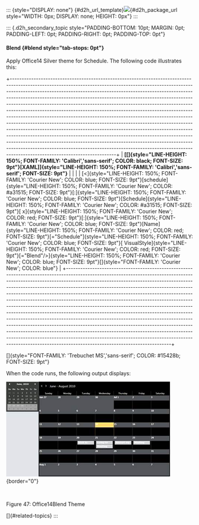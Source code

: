 ::: {style="DISPLAY: none"}
[](ms-xhelp:///?Id=d2h_url_template){#d2h_url_template}![](!package_url!){#d2h_package_url style="WIDTH: 0px; DISPLAY: none; HEIGHT: 0px"}
:::

::: {.d2h_secondary_topic style="PADDING-BOTTOM: 10pt; MARGIN: 0pt; PADDING-LEFT: 0pt; PADDING-RIGHT: 0pt; PADDING-TOP: 0pt"}
#### Blend {#blend style="tab-stops: 0pt"}

Apply Office14 Silver theme for Schedule. The following code illustrates this:

+--------------------------------------------------------------------------------------------------------------------------------------------------------------------------------------------------------------------------------------------------------------------------------------------------------------------------------------------------------------------------------------------------------------------------------------------------------------------------------------------------------------------------------------------------------------------------------------------------------------------------------------------------------------------------------------------------------------------------------------------------------------------------------------------------------------------------------------------------------------------------------------------------------------------------------------------------------------------------------------------------------------------+
| **[\[]{style="LINE-HEIGHT: 150%; FONT-FAMILY: 'Calibri','sans-serif'; COLOR: black; FONT-SIZE: 9pt"}[XAML\]]{style="LINE-HEIGHT: 150%; FONT-FAMILY: 'Calibri','sans-serif'; FONT-SIZE: 9pt"}**                                                                                                                                                                                                                                                                                                                                                                                                                                                                                                                                                                                                                                                                                                                                                                                                                     |
|                                                                                                                                                                                                                                                                                                                                                                                                                                                                                                                                                                                                                                                                                                                                                                                                                                                                                                                                                                                                                    |
| [\<]{style="LINE-HEIGHT: 150%; FONT-FAMILY: 'Courier New'; COLOR: blue; FONT-SIZE: 9pt"}[schedule]{style="LINE-HEIGHT: 150%; FONT-FAMILY: 'Courier New'; COLOR: #a31515; FONT-SIZE: 9pt"}[:]{style="LINE-HEIGHT: 150%; FONT-FAMILY: 'Courier New'; COLOR: blue; FONT-SIZE: 9pt"}[Schedule]{style="LINE-HEIGHT: 150%; FONT-FAMILY: 'Courier New'; COLOR: #a31515; FONT-SIZE: 9pt"}[ x]{style="LINE-HEIGHT: 150%; FONT-FAMILY: 'Courier New'; COLOR: red; FONT-SIZE: 9pt"}[:]{style="LINE-HEIGHT: 150%; FONT-FAMILY: 'Courier New'; COLOR: blue; FONT-SIZE: 9pt"}[Name]{style="LINE-HEIGHT: 150%; FONT-FAMILY: 'Courier New'; COLOR: red; FONT-SIZE: 9pt"}[=\"Schedule\"]{style="LINE-HEIGHT: 150%; FONT-FAMILY: 'Courier New'; COLOR: blue; FONT-SIZE: 9pt"}[ VisualStyle]{style="LINE-HEIGHT: 150%; FONT-FAMILY: 'Courier New'; COLOR: red; FONT-SIZE: 9pt"}[=\"Blend\"/\>]{style="LINE-HEIGHT: 150%; FONT-FAMILY: 'Courier New'; COLOR: blue; FONT-SIZE: 9pt"}[]{style="FONT-FAMILY: 'Courier New'; COLOR: blue"} |
+--------------------------------------------------------------------------------------------------------------------------------------------------------------------------------------------------------------------------------------------------------------------------------------------------------------------------------------------------------------------------------------------------------------------------------------------------------------------------------------------------------------------------------------------------------------------------------------------------------------------------------------------------------------------------------------------------------------------------------------------------------------------------------------------------------------------------------------------------------------------------------------------------------------------------------------------------------------------------------------------------------------------+

[]{style="FONT-FAMILY: 'Trebuchet MS','sans-serif'; COLOR: #15428b; FONT-SIZE: 9pt"} 

When the code runs, the following output displays:

![Description: C:\\Users\\balaji_muthukani\\Desktop\\New Images\\VisualStyle_Blend.png](ImagesExt/image85_57.jpg){border="0"}

 

Figure 47: Office14Blend Theme

[]{#related-topics}
:::
